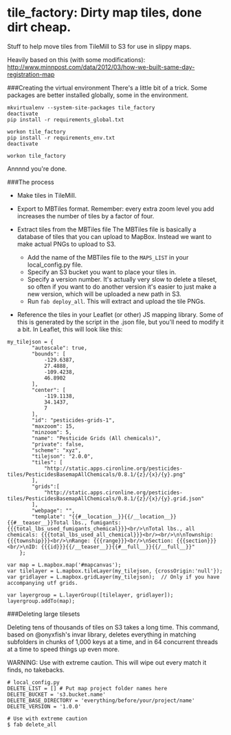 tile_factory: Dirty map tiles, done dirt cheap.
============

Stuff to help move tiles from TileMill to S3 for use in slippy maps.

Heavily based on this (with some modifications): http://www.minnpost.com/data/2012/03/how-we-built-same-day-registration-map

###Creating the virtual environment
There's a little bit of a trick. Some packages are better installed globally, some in the environment.

```
mkvirtualenv --system-site-packages tile_factory
deactivate
pip install -r requirements_global.txt

workon tile_factory
pip install -r requirements_env.txt
deactivate

workon tile_factory

```
Annnnd you're done.

###The process
* Make tiles in TileMill.

* Export to MBTiles format. Remember: every extra zoom level you add increases the number of tiles by a factor of four.

* Extract tiles from the MBTiles file
  The MBTiles file is basically a database of tiles that you can upload to MapBox. Instead we want to make actual PNGs to upload to S3.
  
	* Add the name of the MBTiles file to the `MAPS_LIST` in your local_config.py file.
	* Specify an S3 bucket you want to place your tiles in.
	* Specify a version number. It's actually very slow to delete a tileset, so often if you want to do another version it's easier to just make a new version, which will be uploaded a new path in S3.
	* Run `fab deploy_all`. This will extract and upload the tile PNGs.

* Reference the tiles in your Leaflet (or other) JS mapping library. Some of this is generated by the script in the .json file, but you'll need to modify it a bit. In Leaflet, this will look like this:

```JS
my_tilejson = {
	    "autoscale": true,
	    "bounds": [
	        -129.6387,
	        27.4888,
	        -109.4238,
	        46.8902
	    ],
	    "center": [
	        -119.1138,
	        34.1437,
	        7
	    ],
	    "id": "pesticides-grids-1",
	    "maxzoom": 15,
	    "minzoom": 5,
	    "name": "Pesticide Grids (All chemicals)",
	    "private": false,
	    "scheme": "xyz",
	    "tilejson": "2.0.0",
	    "tiles": [
	        "http://static.apps.cironline.org/pesticides-tiles/PesticidesBasemapAllChemicals/0.8.1/{z}/{x}/{y}.png"
	    ],
	    "grids":[
	        "http://static.apps.cironline.org/pesticides-tiles/PesticidesBasemapAllChemicals/0.8.1/{z}/{x}/{y}.grid.json"
	    ],
	    "webpage": "",
	    "template": "{{#__location__}}{{/__location__}}{{#__teaser__}}Total lbs., fumigants: {{{total_lbs_used_fumigants_chemical}}}<br/>\nTotal lbs., all chemicals: {{{total_lbs_used_all_chemical}}}<br/><br/>\n\nTownship: {{{township}}}<br/>\nRange: {{{range}}}<br/>\nSection: {{{section}}}<br/>\nID: {{{id}}}{{/__teaser__}}{{#__full__}}{{/__full__}}"
	};
	
var map = L.mapbox.map('#mapcanvas');
var tilelayer = L.mapbox.tileLayer(my_tilejson, {crossOrigin:'null'});
var gridlayer = L.mapbox.gridLayer(my_tilejson);  // Only if you have accompanying utf grids.

var layergroup = L.layerGroup([tilelayer, gridlayer]);
layergroup.addTo(map);

```

###Deleting large tilesets

Deleting tens of thousands of tiles on S3 takes a long time. This command, based on @onyxfish's invar library, deletes everything in matching subfolders in chunks of 1,000 keys at a time, and in 64 concurrent threads at a time to speed things up even more.

WARNING: Use with extreme caution. This will wipe out every match it finds, no takebacks.

```
# local_config.py
DELETE_LIST = [] # Put map project folder names here
DELETE_BUCKET = 's3.bucket.name'
DELETE_BASE_DIRECTORY = 'everything/before/your/project/name'
DELETE_VERSION = '1.0.0'

# Use with extreme caution
$ fab delete_all
```
